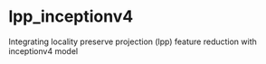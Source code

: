 # lpp_inceptionv4
Integrating locality preserve projection (lpp) feature reduction with inceptionv4 model
